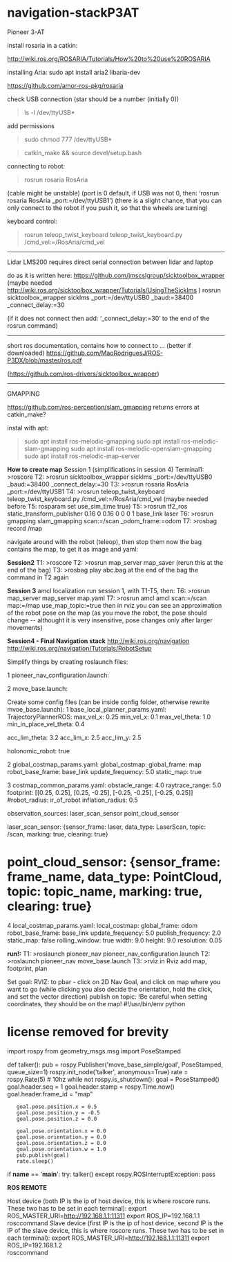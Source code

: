 # navigation-stackP3AT
Pioneer 3-AT

install rosaria in a catkin:

http://wiki.ros.org/ROSARIA/Tutorials/How%20to%20use%20ROSARIA

installing Aria: sudo apt install aria2 libaria-dev

https://github.com/amor-ros-pkg/rosaria

check USB connection (star should be a number (initially 0))

>ls -l /dev/ttyUSB*

add permissions

>sudo chmod 777 /dev/ttyUSB*

>catkin_make && source devel/setup.bash

connecting to robot:
>rosrun rosaria RosAria 

(cable might be unstable) (port is 0 default, if USB was not 0, then: ‘rosrun rosaria RosAria _port:=/dev/ttyUSB1’)
(there is a slight chance, that you can only connect to the robot if you push it, so that the wheels are turning)

keyboard control:
>rosrun teleop_twist_keyboard teleop_twist_keyboard.py /cmd_vel:=/RosAria/cmd_vel

________________________
Lidar LMS200
requires direct serial connection between lidar and laptop 

do as it is written here:
https://github.com/jmscslgroup/sicktoolbox_wrapper
(maybe needed http://wiki.ros.org/sicktoolbox_wrapper/Tutorials/UsingTheSicklms )
rosrun sicktoolbox_wrapper sicklms _port:=/dev/ttyUSB0 _baud:=38400 _connect_delay:=30

(if it does not connect then add: ‘_connect_delay:=30’ to the end of the rosrun command)

___
short ros documentation, contains how to connect to … (better if downloaded)
https://github.com/MaoRodriguesJ/ROS-P3DX/blob/master/ros.pdf

(https://github.com/ros-drivers/sicktoolbox_wrapper)

________
GMAPPING

https://github.com/ros-perception/slam_gmapping
returns errors at catkin_make?

instal with apt:
>sudo apt install ros-melodic-gmapping
>sudo apt install ros-melodic-slam-gmapping
>sudo apt install ros-melodic-openslam-gmapping
>sudo apt install ros-melodic-map-server

**How to create map**
Session 1 (simplifications in session 4)
Terminal1: >roscore
T2: >rosrun sicktoolbox_wrapper sicklms _port:=/dev/ttyUSB0 _baud:=38400 _connect_delay:=30
T3: >rosrun rosaria RosAria _port:=/dev/ttyUSB1
T4: >rosrun teleop_twist_keyboard teleop_twist_keyboard.py /cmd_vel:=/RosAria/cmd_vel
(maybe needed before T5: rosparam set use_sim_time true)
T5: >rosrun tf2_ros static_transform_publisher 0.16 0 0.16 0 0 0 1 base_link laser
T6: >rosrun gmapping slam_gmapping scan:=/scan  _odom_frame:=odom
T7: >rosbag record /map

navigate around with the robot (teleop), then stop them
now the bag contains the map, to get it as image and yaml:

**Session2**
T1: >roscore
T2: >rosrun map_server map_saver (rerun this at the end of the bag)
T3: >rosbag play abc.bag
at the end of the bag the command in T2 again

**Session 3**
amcl localization
run session 1, with T1-T5, then:
T6: >rosrun map_server map_server map.yaml
T7: >rosrun amcl amcl scan:=/scan map:=/map use_map_topic:=true
then in rviz you can see an approximation of the robot pose on the map (as you move the robot, the pose should change -- althought it is very insensitive, pose changes only after larger movements)

**Session4 - Final Navigation stack**
http://wiki.ros.org/navigation
http://wiki.ros.org/navigation/Tutorials/RobotSetup

Simplify things by creating roslaunch files:

1 pioneer_nav_configuration.launch:
<launch>
 
   <node pkg="sicktoolbox_wrapper" type="sicklms" name="sicklms" output="screen">
       <param name="port" value="/dev/ttyUSB0" />
       <param name="baud" value="38400" />
       <param name="connect_delay" value="30" />
   </node>
   <node pkg="rosaria" type="RosAria" name="RosAria" output="screen">
       <param name="port" value="/dev/ttyUSB1" />
   </node>
   <node pkg="tf2_ros" type="static_transform_publisher" name="link1_broadcaster" args="0.16 0 0.16 0 0 0 1 base_link laser" />
 
</launch>

2 move_base.launch:
<launch>
 
   <master auto="start"/>
<!-- Run the map server  -->
   <node name="map_server" pkg="map_server" type="map_server" args="$(find pioneer_nav)/map.yaml"/>
 
<!--- Run AMCL -->
   <include file="$(find amcl)/examples/amcl_omni.launch" />
 
   <node pkg="move_base" type="move_base" respawn="false" name="move_base" output="screen">
       <rosparam file="$(find pioneer_nav)/config/costmap_common_params.yaml" command="load" ns="global_costmap" />
       <rosparam file="$(find pioneer_nav)/config/costmap_common_params.yaml" command="load" ns="local_costmap" />
       <rosparam file="$(find pioneer_nav)/config/local_costmap_params.yaml" command="load" />
       <rosparam file="$(find pioneer_nav)/config/global_costmap_params.yaml" command="load" />
       <rosparam file="$(find pioneer_nav)/config/base_local_planner_params.yaml" command="load" />
       <remap from="/cmd_vel" to="/RosAria/cmd_vel"/>
   </node>
 
</launch>

Create some config files (can be inside config folder, otherwise rewrite mvoe_base.launch):
1 base_local_planner_params.yaml:
TrajectoryPlannerROS:
 max_vel_x: 0.25
 min_vel_x: 0.1
 max_vel_theta: 1.0
 min_in_place_vel_theta: 0.4
 
 acc_lim_theta: 3.2
 acc_lim_x: 2.5
 acc_lim_y: 2.5
 
 holonomic_robot: true

2 global_costmap_params.yaml:
global_costmap:
 global_frame: map
 robot_base_frame: base_link
 update_frequency: 5.0
 static_map: true

3 costmap_common_params.yaml:
obstacle_range: 4.0
raytrace_range: 5.0
footprint: [[0.25, 0.25], [0.25, -0.25], [-0.25, -0.25], [-0.25, 0.25]]
#robot_radius: ir_of_robot
inflation_radius: 0.5
 
observation_sources: laser_scan_sensor point_cloud_sensor
 
laser_scan_sensor: {sensor_frame: laser, data_type: LaserScan, topic: /scan, marking: true, clearing: true}
 
# point_cloud_sensor: {sensor_frame: frame_name, data_type: PointCloud, topic: topic_name, marking: true, clearing: true}

4 local_costmap_params.yaml:
local_costmap:
 global_frame: odom
 robot_base_frame: base_link
 update_frequency: 5.0
 publish_frequency: 2.0
 static_map: false
 rolling_window: true
 width: 9.0
 height: 9.0
 resolution: 0.05


**run!:**
T1: >roslaunch pioneer_nav pioneer_nav_configuration.launch
T2: >roslaunch pioneer_nav move_base.launch
T3: >rviz
in Rviz add map, footprint, plan

Set goal:
RVIZ: to pbar - click on 2D Nav Goal, and click on map where you want to go (while clicking you also decide the orientation, hold the click, and set the vector direction)
publish on topic: !Be careful when setting coordinates, they should be on the map!
#!/usr/bin/env python
# license removed for brevity
import rospy
from geometry_msgs.msg import PoseStamped
 
def talker():
   pub = rospy.Publisher('move_base_simple/goal', PoseStamped, queue_size=1)
   rospy.init_node('talker', anonymous=True)
   rate = rospy.Rate(5) # 10hz
   while not rospy.is_shutdown():
       goal = PoseStamped()
       goal.header.seq = 1
       goal.header.stamp = rospy.Time.now()
       goal.header.frame_id = "map"
 
       goal.pose.position.x = 0.5
       goal.pose.position.y = -0.5
       goal.pose.position.z = 0.0
 
       goal.pose.orientation.x = 0.0
       goal.pose.orientation.y = 0.0
       goal.pose.orientation.z = 0.0
       goal.pose.orientation.w = 1.0
       pub.publish(goal)
       rate.sleep()
 
if __name__ == '__main__':
   try:
       talker()
   except rospy.ROSInterruptException:
       pass


**ROS REMOTE**

Host device (both IP is the ip of host device, this is where roscore runs. These two has to be set in each terminal):
export ROS_MASTER_URI=http://192.168.1.1:11311
export ROS_IP=192.168.1.1   
rosccommand
Slave device (first IP is the ip of host device, second IP is the IP of the slave device, this is where roscore runs. These two has to be set in each terminal):
export ROS_MASTER_URI=http://192.168.1.1:11311
export ROS_IP=192.168.1.2   
rosccommand
